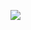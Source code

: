 ![](https://avatars3.githubusercontent.com/u/60579835?s=400&u=71bebd48527893ee79226fdc9d4c348bab5b3d67&v=4)
